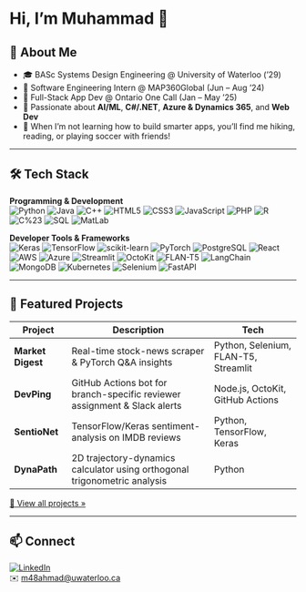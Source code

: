 # Hi, I’m Muhammad 👋

## 🔭 About Me
- 🎓 BASc Systems Design Engineering @ University of Waterloo (’29)  
- 💼 Software Engineering Intern @ MAP360Global (Jun – Aug ’24)  
- 🔧 Full-Stack App Dev @ Ontario One Call (Jan – May ’25)  
- 💬 Passionate about **AI/ML**, **C#/.NET**, **Azure & Dynamics 365**, and **Web Dev**  
- 🌱 When I’m not learning how to build smarter apps, you’ll find me hiking, reading, or playing soccer with friends!

---

## 🛠 Tech Stack

**Programming & Development**  
![Python](https://img.shields.io/badge/-Python-05122A?logo=python)
![Java](https://img.shields.io/badge/-Java-05122A?logo=java)
![C++](https://img.shields.io/badge/-C%2B%2B-05122A?logo=c%2B%2B)
![HTML5](https://img.shields.io/badge/-HTML5-05122A?logo=html5)
![CSS3](https://img.shields.io/badge/-CSS3-05122A?logo=css3)
![JavaScript](https://img.shields.io/badge/-JavaScript-05122A?logo=javascript)
![PHP](https://img.shields.io/badge/-PHP-05122A?logo=php)
![R](https://img.shields.io/badge/-R-05122A?logo=r)
![C%23](https://img.shields.io/badge/-C%23-05122A?logo=c-sharp)
![SQL](https://img.shields.io/badge/-SQL-05122A?logo=postgresql)
![MatLab](https://img.shields.io/badge/-MatLab-05122A?logo=mathworks)

**Developer Tools & Frameworks**  
![Keras](https://img.shields.io/badge/-Keras-05122A?logo=keras)
![TensorFlow](https://img.shields.io/badge/-TensorFlow-05122A?logo=tensorflow)
![scikit-learn](https://img.shields.io/badge/-scikit--learn-05122A?logo=scikit-learn)
![PyTorch](https://img.shields.io/badge/-PyTorch-05122A?logo=pytorch)
![PostgreSQL](https://img.shields.io/badge/-PostgreSQL-05122A?logo=postgresql)
![React](https://img.shields.io/badge/-React-05122A?logo=react)
![AWS](https://img.shields.io/badge/-AWS-05122A?logo=amazon-aws)
![Azure](https://img.shields.io/badge/-Azure-05122A?logo=microsoft-azure)
![Streamlit](https://img.shields.io/badge/-Streamlit-05122A?logo=streamlit)
![OctoKit](https://img.shields.io/badge/-OctoKit-05122A)
![FLAN-T5](https://img.shields.io/badge/-FLAN--T5-05122A)
![LangChain](https://img.shields.io/badge/-LangChain-05122A)
![MongoDB](https://img.shields.io/badge/-MongoDB-05122A?logo=mongodb)
![Kubernetes](https://img.shields.io/badge/-Kubernetes-05122A?logo=kubernetes)
![Selenium](https://img.shields.io/badge/-Selenium-05122A?logo=selenium)
![FastAPI](https://img.shields.io/badge/-FastAPI-05122A?logo=fastapi)

---

## 🚀 Featured Projects

| Project       | Description                                                                 | Tech                              |
|---------------|-----------------------------------------------------------------------------|-----------------------------------|
| **Market Digest** | Real-time stock-news scraper & PyTorch Q&A insights                         | Python, Selenium, FLAN-T5, Streamlit |
| **DevPing**      | GitHub Actions bot for branch-specific reviewer assignment & Slack alerts | Node.js, OctoKit, GitHub Actions  |
| **SentioNet**    | TensorFlow/Keras sentiment-analysis on IMDB reviews                        | Python, TensorFlow, Keras         |
| **DynaPath**     | 2D trajectory-dynamics calculator using orthogonal trigonometric analysis | Python                            |

[🔗 View all projects »](https://github.com/Ahmad-32-3?tab=repositories)

---

## 📫 Connect

[![LinkedIn](https://img.shields.io/badge/-LinkedIn-05122A?logo=linkedin&logoColor=0A66C2)](https://linkedin.com/in/your-profile)  
✉️ m48ahmad@uwaterloo.ca  
